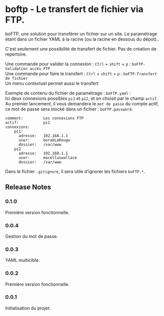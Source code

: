# boftp - Le transfert de fichier via FTP.

boFTP, une solution pour transférer un fichier sur un site.
Le paramétrage étant dans un fichier YAML à la racine (ou la racine en dessous du dépot)..

C'est seulement une possibilité de transfert de fichier. Pas de création de repertoire.

Une commande pour valider la connexion : `Ctrl` + `shift` + `p` : `boFTP-Validation accès FTP`    
Une commande pour faire le transfert : `Ctrl` + `shift` + `p` : `boFTP-Transfert de fichier`    
Un menu contextuel permet aussi le transfert


Exemple de contenu du fichier de paramétrage : `boFTP.yaml` :     
Ici deux connexions possibles `pi1` et `pi2`, et on choisit par le champ `actif`.     
Au premier lancement, il vous demandera le `mot de passe` du compte actif, ce mot de passe sera stocké dans un fichier : `boFTP.password`.

```
comment:         Les connexions FTP
actif:           pi1
connexions:
    pi1:
      adresse:   192.168.1.1
      user:      borakLeRouge
      dossier:   /var/www
    pi2
      adresse:   192.168.1.1
      user:      macelluswallace
      dossier:   /var/www
```

Dans le fichier `.gitignore`, il sera utile d'ignorer les fichiers `boFTP.*`.

## Release Notes

### 0.1.0

Première version fonctionnelle.

### 0.0.4

Gestion du mot de passe.

### 0.0.3

YAML multicible.

### 0.0.2

Première version fonctionnelle.

### 0.0.1

Initialisation du projet.

